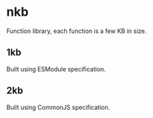 # nkb

Function library, each function is a few KB in size.

## 1kb

Built using ESModule specification.

## 2kb

Built using CommonJS specification.
